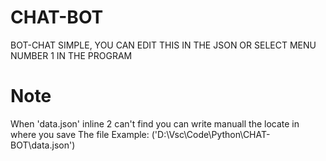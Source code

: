 # CHAT-BOT
BOT-CHAT SIMPLE, YOU CAN EDIT THIS IN THE JSON OR SELECT  MENU NUMBER 1 IN THE PROGRAM
# Note
When 'data.json' inline 2 can't find you can write manuall the locate in where you save 
The file 
Example:
('D:\Vsc\Code\Python\CHAT-BOT\data.json')
